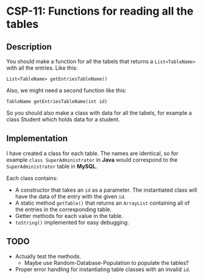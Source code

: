 # CSP-11: Functions for reading all the tables

## Description

You should make a function for all the tabels that returns a `List<TableName>` with all the entries. Like this:

`List<TableName> getEntriesTableName()`

Also, we might need a second function like this: 

`TableName getEntriesTableName(int id)`

So you should also make a class with data for all the tabels, for example a class Student which holds data for a student.

## Implementation

I have created a class for each table. The names are identical, so for example `class SuperAdministrator` in **Java** would correspond to the `SuperAdministrator` table in **MySQL**.

Each class contains:

- A constructor that takes an `id` as a parameter. The instantiated class will have the data of the entry with the given `id`.
- A static method `getTable()` that returns an `ArrayList` containing all of the entries in the corresponding table.
- Getter methods for each value in the table.
- `toString()` implemented for easy debugging.

## TODO

- Actually test the methods.
    - Maybe use Random-Database-Population to populate the tables?
- Proper error handling for instantiating table classes with an invalid `id`.
